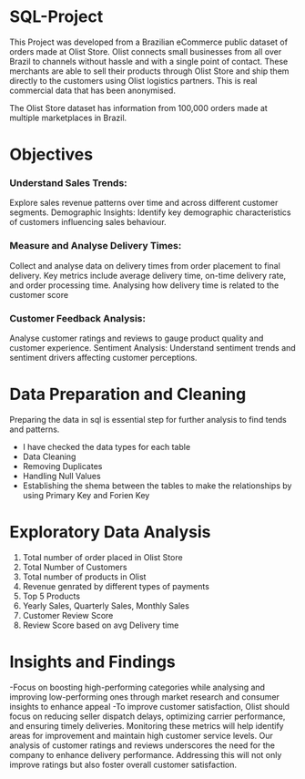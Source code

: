 # SQL-Project
This Project was developed  from a Brazilian eCommerce public dataset of orders made at Olist Store. Olist connects small businesses from all over Brazil to channels without hassle and with a single point of contact. These merchants are able to sell their products through Olist Store and ship them directly to the customers using Olist logistics partners. This is real commercial data that has been anonymised.

The Olist Store dataset has information from 100,000 orders made at multiple marketplaces in Brazil.

# Objectives
### Understand Sales Trends: 
Explore sales revenue patterns over time and across different customer segments. Demographic Insights: Identify key demographic characteristics of customers influencing sales behaviour.
### Measure and Analyse Delivery Times: 
Collect and analyse data on delivery times from order placement to final delivery. Key metrics include average delivery time, on-time delivery rate, and order processing time.
Analysing how delivery time is related to the customer score
### Customer Feedback Analysis: 
Analyse customer ratings and reviews to gauge product quality and customer experience.
Sentiment Analysis: Understand sentiment trends and sentiment drivers affecting customer perceptions.


# Data Preparation and Cleaning
Preparing the data in sql is essential step for further analysis to find tends and patterns. 
- I have checked the data types for each table
- Data Cleaning
- Removing Duplicates
- Handling Null Values
- Establishing the shema between the tables to make the relationships by using Primary Key and Forien Key

# Exploratory Data Analysis
1. Total number of order placed in Olist Store
2. Total Number of Customers
3. Total number of products in Olist
4. Revenue genrated by different types of payments
5. Top 5 Products
6. Yearly Sales, Quarterly Sales, Monthly Sales
7. Customer Review Score
8. Review Score based on avg Delivery time

# Insights and Findings

-Focus on boosting high-performing categories while analysing and improving low-performing ones through market research and consumer insights to enhance appeal
-To improve customer satisfaction, Olist should focus on reducing seller dispatch delays, optimizing carrier performance, and ensuring timely deliveries. Monitoring these metrics will help identify areas for improvement and maintain high customer service levels.
Our analysis of customer ratings and reviews underscores the need for the company to enhance delivery performance. Addressing this will not only improve ratings but also foster overall customer satisfaction.

